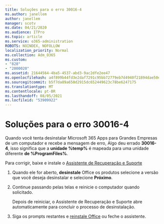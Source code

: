 ```yaml
---
title: Soluções para o erro 30016-4
ms.author: janellem
author: janellem
manager: scotv
ms.date: 04/21/2020
ms.audience: ITPro
ms.topic: article
ms.service: o365-administration
ROBOTS: NOINDEX, NOFOLLOW
localization_priority: Normal
ms.collection: Adm_O365
ms.custom:
- "828"
- "2000020"
ms.assetid: 21644564-4ba5-4537-abd3-9ac2dfe2ee47
ms.openlocfilehash: a4f899b44fd3e2daf7291c95bb72779eb7d4940f21894dae50e7f3a82c6b3ab5
ms.sourcegitcommit: b5f7da89a650d2915dc652449623c78be6247175
ms.translationtype: MT
ms.contentlocale: pt-BR
ms.lasthandoff: 08/05/2021
ms.locfileid: "53909922"
---
```

# <a name="solutions-for-error-30016-4"></a>Soluções para o erro 30016-4

Quando você tenta desinstalar Microsoft 365 Apps para Grandes Empresas de um computador e recebe a mensagem de erro, Algo deu errado **30016-4**, isso significa que a **unidade %temp%** é mapeada para uma unidade diferente **de %ProgramFiles%**.
  
Para corrigir, baixe e instale o [Assistente de Recuperação e Suporte](https://aka.ms/SARA-OfficeUninstall-Alchemy)
  
1. Quando ele for aberto, **desinstale** Office os produtos selecione a versão que você deseja desinstalar e selecione **Próximo**.

2. Continue passando pelas telas e reinicie o computador quando solicitado.

    Depois de reiniciar, o Assistente de Recuperação e Suporte abre automaticamente para concluir o processo de desinstalação.

3. Siga os prompts restantes e [reinstale Office](https://portal.office.com/OLS/MySoftware.aspx) ou feche o assistente.
